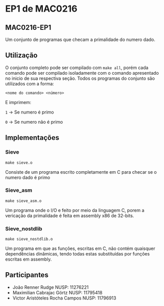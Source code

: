 # EP1 de MAC0216
## MAC0216-EP1

Um conjunto de programas que checam a primalidade do numero dado.

## Utilização

O conjunto completo pode ser compilado com `make all`, porém cada comando pode ser compilado isoladamente com o comando apresentado no inicio de sua respectiva seção.
Todos os programas do conjunto são utilizados com a forma:

`<nome do comando> <número>`

E imprimem:

`1` -> Se numero é primo

`0` -> Se numero não é primo

## Implementações

### Sieve

`make sieve.o`

Consiste de um programa escrito completamente em C para checar se o numero dado é primo

### Sieve_asm

`make sieve_asm.o`

Um programa onde o I/O e feito por meio da linguagem C, porem a vericação da primalidade é feita em assembly x86 de 32-bits.

### Sieve_nostdlib

`make sieve_nostdlib.o`

Um programa em que as funções, escritas em C, não contém quaisquer dependências dinâmicas, tendo todas estas substituídas por funções escritas em assembly.

## Participantes

* João Renner Rudge NUSP: 11276221
* Maximilian Cabrajac Görtz NUSP: 11795418
* Victor Aristóteles Rocha Campos NUSP: 11796913
